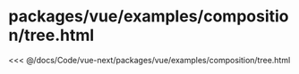 # packages/vue/examples/composition/tree.html

<<< @/docs/Code/vue-next/packages/vue/examples/composition/tree.html
